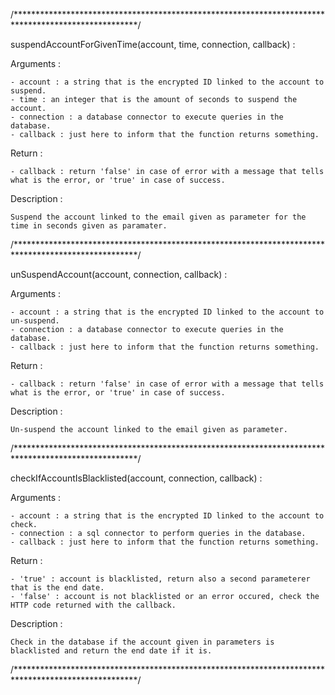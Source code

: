 /****************************************************************************************************/

suspendAccountForGivenTime(account, time, connection, callback) :

  Arguments :

    - account : a string that is the encrypted ID linked to the account to suspend.
    - time : an integer that is the amount of seconds to suspend the account.
    - connection : a database connector to execute queries in the database.
    - callback : just here to inform that the function returns something.

  Return :

    - callback : return 'false' in case of error with a message that tells what is the error, or 'true' in case of success.

  Description :

    Suspend the account linked to the email given as parameter for the time in seconds given as paramater.

/****************************************************************************************************/

unSuspendAccount(account, connection, callback) :

  Arguments :

    - account : a string that is the encrypted ID linked to the account to un-suspend.
    - connection : a database connector to execute queries in the database.
    - callback : just here to inform that the function returns something.

  Return :

    - callback : return 'false' in case of error with a message that tells what is the error, or 'true' in case of success.

  Description :

    Un-suspend the account linked to the email given as parameter.

/****************************************************************************************************/

checkIfAccountIsBlacklisted(account, connection, callback) :

  Arguments :

    - account : a string that is the encrypted ID linked to the account to check.
    - connection : a sql connector to perform queries in the database.
    - callback : just here to inform that the function returns something.

  Return :

    - 'true' : account is blacklisted, return also a second parameterer that is the end date.
    - 'false' : account is not blacklisted or an error occured, check the HTTP code returned with the callback.

  Description :

    Check in the database if the account given in parameters is blacklisted and return the end date if it is.

/****************************************************************************************************/

